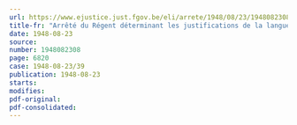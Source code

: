 ```yaml
---
url: https://www.ejustice.just.fgov.be/eli/arrete/1948/08/23/1948082308/justel
title-fr: "Arrêté du Régent déterminant les justifications de la langue allemande ç fournir par les candidats conseillers joints au Conseil d'Etat"
date: 1948-08-23
source:
number: 1948082308
page: 6820
case: 1948-08-23/39
publication: 1948-08-23
starts:
modifies:
pdf-original:
pdf-consolidated:
---
```


